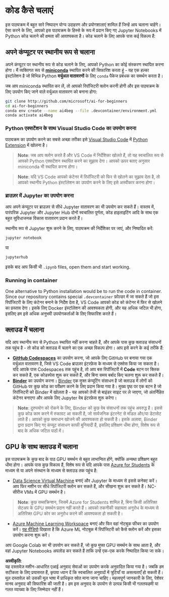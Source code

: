 # कोड कैसे चलाएं

इस पाठ्यक्रम में बहुत सारे निष्पादन योग्य उदाहरण और प्रयोगशालाएं शामिल हैं जिन्हें आप चलाना चाहेंगे। ऐसा करने के लिए, आपको इस पाठ्यक्रम के हिस्से के रूप में प्रदान किए गए Jupyter Notebooks में Python कोड चलाने की क्षमता की आवश्यकता है। कोड चलाने के लिए आपके पास कई विकल्प हैं:

## अपने कंप्यूटर पर स्थानीय रूप से चलाना

अपने कंप्यूटर पर स्थानीय रूप से कोड चलाने के लिए, आपको Python का कोई संस्करण स्थापित करना होगा। मैं व्यक्तिगत रूप से **[miniconda](https://conda.io/en/latest/miniconda.html)** स्थापित करने की सिफारिश करता हूं - यह एक हल्का इंस्टॉलेशन है जो विभिन्न Python **वर्चुअल वातावरणों** के लिए `conda` पैकेज प्रबंधक का समर्थन करता है।

जब आप miniconda स्थापित कर लें, तो आपको रिपॉजिटरी क्लोन करनी होगी और इस पाठ्यक्रम के लिए उपयोग किए जाने वाले वर्चुअल वातावरण को बनाना होगा:

```bash
git clone http://github.com/microsoft/ai-for-beginners
cd ai-for-beginners
conda env create --name ai4beg --file .devcontainer/environment.yml
conda activate ai4beg
```

### Python एक्सटेंशन के साथ Visual Studio Code का उपयोग करना

पाठ्यक्रम का उपयोग करने का सबसे अच्छा तरीका इसे [Visual Studio Code](http://code.visualstudio.com/?WT.mc_id=academic-77998-cacaste) में [Python Extension](https://marketplace.visualstudio.com/items?itemName=ms-python.python&WT.mc_id=academic-77998-cacaste) में खोलना है।

> **Note**: जब आप क्लोन करते हैं और VS Code में निर्देशिका खोलते हैं, तो यह स्वचालित रूप से आपको Python एक्सटेंशन स्थापित करने का सुझाव देगा। आपको ऊपर बताए अनुसार miniconda भी स्थापित करना होगा।

> **Note**: यदि VS Code आपको कंटेनर में रिपॉजिटरी को फिर से खोलने का सुझाव देता है, तो आपको स्थानीय Python इंस्टॉलेशन का उपयोग करने के लिए इसे अस्वीकार करना होगा।

### ब्राउज़र में Jupyter का उपयोग करना

आप अपने कंप्यूटर पर ब्राउज़र से सीधे Jupyter वातावरण का भी उपयोग कर सकते हैं। वास्तव में, पारंपरिक Jupyter और Jupyter Hub दोनों स्वचालित पूर्णता, कोड हाइलाइटिंग आदि के साथ एक बहुत सुविधाजनक विकास वातावरण प्रदान करते हैं।

स्थानीय रूप से Jupyter शुरू करने के लिए, पाठ्यक्रम की निर्देशिका पर जाएं, और निष्पादित करें:

```bash
jupyter notebook
```
या
```bash
jupyterhub
```
इसके बाद आप किसी भी `.ipynb` files, open them and start working.

### Running in container

One alternative to Python installation would be to run the code in container. Since our repository contains special `.devcontainer` फ़ोल्डर में जा सकते हैं जो इस रिपॉजिटरी के लिए कंटेनर बनाने के निर्देश देता है, VS Code आपको कोड को कंटेनर में फिर से खोलने का प्रस्ताव देगा। इसके लिए Docker इंस्टॉलेशन की आवश्यकता होगी, और यह अधिक जटिल भी होगा, इसलिए हम इसे अधिक अनुभवी उपयोगकर्ताओं के लिए सिफारिश करते हैं।

## क्लाउड में चलाना

यदि आप स्थानीय रूप से Python स्थापित नहीं करना चाहते हैं, और आपके पास कुछ क्लाउड संसाधनों तक पहुंच है - तो कोड को क्लाउड में चलाने का एक अच्छा विकल्प होगा। आप इसे करने के कई तरीके हैं:

* **[GitHub Codespaces](https://github.com/features/codespaces)** का उपयोग करना, जो आपके लिए GitHub पर बनाया गया एक वर्चुअल वातावरण है, जिसे VS Code ब्राउज़र इंटरफ़ेस के माध्यम से एक्सेस किया जा सकता है। यदि आपके पास Codespaces तक पहुंच है, तो आप बस रिपॉजिटरी में **Code** बटन पर क्लिक कर सकते हैं, एक कोडस्पेस शुरू कर सकते हैं, और बिना समय बर्बाद किए चलना शुरू कर सकते हैं।
* **[Binder](https://mybinder.org/v2/gh/microsoft/ai-for-beginners/HEAD)** का उपयोग करना। [Binder](https://mybinder.org) एक मुफ्त कंप्यूटिंग संसाधन है जो क्लाउड में लोगों को GitHub पर कुछ कोड का परीक्षण करने के लिए प्रदान किया गया है। मुख्य पृष्ठ पर एक बटन है जो रिपॉजिटरी को Binder में खोलता है - यह आपको तेजी से बाइंडर साइट पर ले जाएगा, जो अंतर्निहित कंटेनर बनाएगा और आपके लिए Jupyter वेब इंटरफ़ेस शुरू करेगा।

> **Note**: दुरुपयोग को रोकने के लिए, Binder को कुछ वेब संसाधनों तक पहुंच अवरुद्ध है। इससे कुछ कोड काम करने में रुकावट आ सकती है, जो सार्वजनिक इंटरनेट से मॉडल और/या डेटासेट लाते हैं। आपको कुछ समाधान खोजने की आवश्यकता हो सकती है। इसके अलावा, Binder द्वारा प्रदान किए गए कंप्यूट संसाधन काफी बुनियादी हैं, इसलिए प्रशिक्षण धीमा होगा, विशेष रूप से बाद के अधिक जटिल पाठों में।

## GPU के साथ क्लाउड में चलाना

इस पाठ्यक्रम के कुछ बाद के पाठ GPU समर्थन से बहुत लाभान्वित होंगे, क्योंकि अन्यथा प्रशिक्षण बहुत धीमा होगा। आपके पास कुछ विकल्प हैं, विशेष रूप से यदि आपके पास [Azure for Students](https://azure.microsoft.com/free/students/?WT.mc_id=academic-77998-cacaste) के माध्यम से या अपने संस्थान के माध्यम से क्लाउड तक पहुंच है:

* [Data Science Virtual Machine](https://docs.microsoft.com/learn/modules/intro-to-azure-data-science-virtual-machine/?WT.mc_id=academic-77998-cacaste) बनाएं और Jupyter के माध्यम से इससे कनेक्ट करें। आप फिर मशीन पर सीधे रिपॉजिटरी क्लोन कर सकते हैं, और सीखना शुरू कर सकते हैं। NC-सीरीज VMs में GPU समर्थन है।

> **Note**: कुछ सब्सक्रिप्शन, जिसमें Azure for Students शामिल है, बिना किसी अतिरिक्त सेटअप के GPU समर्थन प्रदान नहीं करते हैं। आपको तकनीकी सहायता अनुरोध के माध्यम से अतिरिक्त GPU कोर का अनुरोध करने की आवश्यकता हो सकती है।

* [Azure Machine Learning Workspace](https://azure.microsoft.com/services/machine-learning/?WT.mc_id=academic-77998-cacaste) बनाएं और फिर वहां नोटबुक फीचर का उपयोग करें। [यह वीडियो](https://azure-for-academics.github.io/quickstart/azureml-papers/) दिखाता है कि Azure ML नोटबुक में रिपॉजिटरी को कैसे क्लोन करें और इसका उपयोग करना शुरू करें।

आप Google Colab का भी उपयोग कर सकते हैं, जो कुछ मुफ्त GPU समर्थन के साथ आता है, और वहां Jupyter Notebooks अपलोड कर सकते हैं ताकि उन्हें एक-एक करके निष्पादित किया जा सके।

**अस्वीकृति**:  
यह दस्तावेज़ मशीन-आधारित एआई अनुवाद सेवाओं का उपयोग करके अनुवादित किया गया है। जबकि हम सटीकता के लिए प्रयासरत हैं, कृपया ध्यान दें कि स्वचालित अनुवादों में त्रुटियाँ या असत्यताएँ हो सकती हैं। मूल दस्तावेज़ को उसकी मूल भाषा में प्राधिकृत स्रोत माना जाना चाहिए। महत्वपूर्ण जानकारी के लिए, पेशेवर मानव अनुवाद की सिफारिश की जाती है। हम इस अनुवाद के उपयोग से उत्पन्न किसी भी गलतफहमी या गलत व्याख्या के लिए जिम्मेदार नहीं हैं।